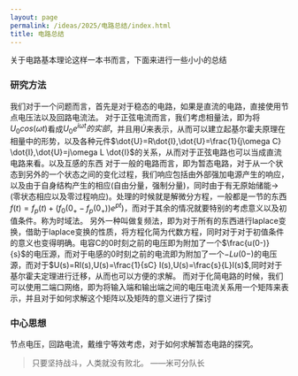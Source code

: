 ```yaml
---
layout: page
permalink: /ideas/2025/电路总结/index.html
title: 电路总结
---
```

关于电路基本理论这样一本书而言，下面来进行一些小小的总结
### 研究方法
我们对于一个问题而言，首先是对于稳态的电路，如果是直流的电路，直接使用节点电压法以及回路电流法。
对于正弦电流而言，我们考虑相量法，即为将$U_0cos(\omega t)$看成$U_0 e^{i\omega t}的实部$，并且用$\dot{U}$来表示，从而可以建立起基尔霍夫原理在相量中的形势，以及各种元件$\dot{U}=R\dot{I},\dot{U}=\frac{1}{j\omega C} \dot{I},\dot{U}=j\omega L \dot{I}$的关系，从而对于正弦电路也可以当成直流电路来看。以及互感的东西
对于一般的电路而言，即为暂态电路，对于从一个状态到另外的一个状态之间的变化过程，我们响应包括由外部强加电源产生的响应，以及由于自身结构产生的相应(自由分量，强制分量)，同时由于有无原始储能->(零状态相应以及零过程响应)。处理的时候就是解微分方程，一般都是一节的东西$f(t)=f_p(t)+(f_0(0_{+}-f_p(0_+))e^{pt})$，而对于其余的情况就要特别的考虑意义以及初值条件。称为时域法。
另外一种叫做复频法，即为对于所有的东西进行laplace变换，借助于laplace变换的性质，将方程化简为代数方程，同时对于对于初值条件的意义也变得明确。电容C的0时刻之前的电压即为附加了一个$\frac{u(0-)}{s}$的电压源，而对于电感的0时刻之前的电流即为附加了一个$-Lu(0-)$的电压源，而对于$U(s)=RI(s),U(s)=\frac{1}{sC} I(s),U(s)=\frac{s}{L}I(s)$,同时对于基尔霍夫定理进行迁移，从而也可以方便的求解。
而对于化简电路的时候，我们可以使用二端口网络，即为将输入端和输出端之间的电压电流关系用一个矩阵来表示，并且对于如何求解这个矩阵以及矩阵的意义进行了探讨
### 中心思想
节点电压，回路电流，戴维宁等效考虑，对于如何求解暂态电路的探究。
> 只要坚持战斗，人类就没有败北。 ——米可分队长

